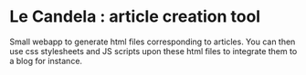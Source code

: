 # Le Candela : article creation tool

Small webapp to generate html files corresponding to articles. You can then use css stylesheets and JS scripts upon these html files to integrate them to a blog for instance.
